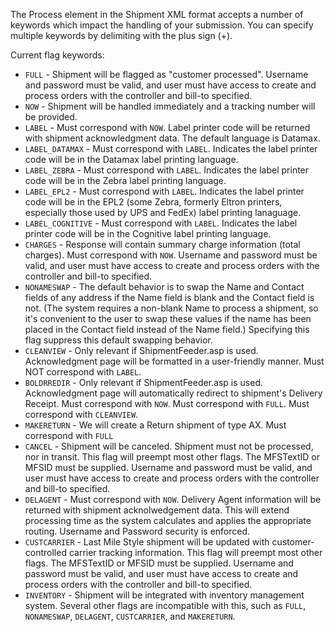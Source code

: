 The Process element in the Shipment XML format accepts a number of keywords which impact the handling of your submission. You can specify multiple keywords by delimiting with the plus sign (+).

Current flag keywords:

* `FULL` - Shipment will be flagged as "customer processed". Username and password must be valid, and user must have access to create and process orders with the controller and bill-to specified.
* `NOW` - Shipment will be handled immediately and a tracking number will be provided.
* `LABEL` - Must correspond with `NOW`. Label printer code will be returned with shipment acknowledgment data. The default language is Datamax.
* `LABEL_DATAMAX` - Must correspond with `LABEL`. Indicates the label printer code will be in the Datamax label printing language.
* `LABEL_ZEBRA` - Must correspond with `LABEL`. Indicates the label printer code will be in the Zebra label printing language.
* `LABEL_EPL2` - Must correspond with `LABEL`. Indicates the label printer code will be in the EPL2 (some Zebra, formerly Eltron printers, especially those used by UPS and FedEx) label printing lanaguage.
* `LABEL_COGNITIVE` - Must correspond with `LABEL`. Indicates the label printer code will be in the Cognitive label printing language.
* `CHARGES` - Response will contain summary charge information (total charges). Must correspond with `NOW`. Username and password must be valid, and user must have access to create and process orders with the controller and bill-to specified.
* `NONAMESWAP` - The default behavior is to swap the Name and Contact fields of any address if the Name field is blank and the Contact field is not. (The system requires a non-blank Name to process a shipment, so it's convenient to the user to swap these values if the name has been placed in the Contact field instead of the Name field.) Specifying this flag suppress this default swapping behavior.
* `CLEANVIEW` - Only relevant if ShipmentFeeder.asp is used. Acknowledgment page will be formatted in a user-friendly manner. Must NOT correspond with `LABEL`.
* `BOLDRREDIR` - Only relevant if ShipmentFeeder.asp is used. Acknowledgment page will automatically redirect to shipment's Delivery Receipt. Must correspond with `NOW`. Must correspond with `FULL`. Must correspond with `CLEANVIEW`.
* `MAKERETURN` - We will create a Return shipment of type AX. Must correspond with `FULL`
* `CANCEL` - Shipment will be canceled. Shipment must not be processed, nor in transit. This flag will preempt most other flags. The MFSTextID or MFSID must be supplied. Username and password must be valid, and user must have access to create and process orders with the controller and bill-to specified.
* `DELAGENT` - Must correspond with `NOW`. Delivery Agent information will be returned with shipment acknolwedgement data. This will extend processing time as the system calculates and applies the appropriate routing. Username and Password security is enforced.
* `CUSTCARRIER` - Last Mile Style shipment will be updated with customer-controlled carrier tracking information. This flag will preempt most other flags. The MFSTextID or MFSID must be supplied. Username and password must be valid, and user must have access to create and process orders with the controller and bill-to specified.
* `INVENTORY` - Shipment will be integrated with inventory management system. Several other flags are incompatible with this, such as `FULL`, `NONAMESWAP`, `DELAGENT`, `CUSTCARRIER`, and `MAKERETURN`.
